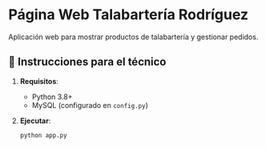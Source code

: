 # Página Web Talabartería Rodríguez

Aplicación web para mostrar productos de talabartería y gestionar pedidos.

## 📌 Instrucciones para el técnico
1. **Requisitos**:
   - Python 3.8+
   - MySQL (configurado en `config.py`)

2. **Ejecutar**:
   ```bash
   python app.py
